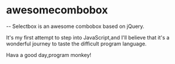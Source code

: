 # awesomecombobox
--
Selectbox is an awesome combobox based on jQuery.
  
It's my first attempt to step into JavaScript,and I'll believe that it's a wonderful journey to taste the difficult program language.
  
Hava a good day,program monkey!


